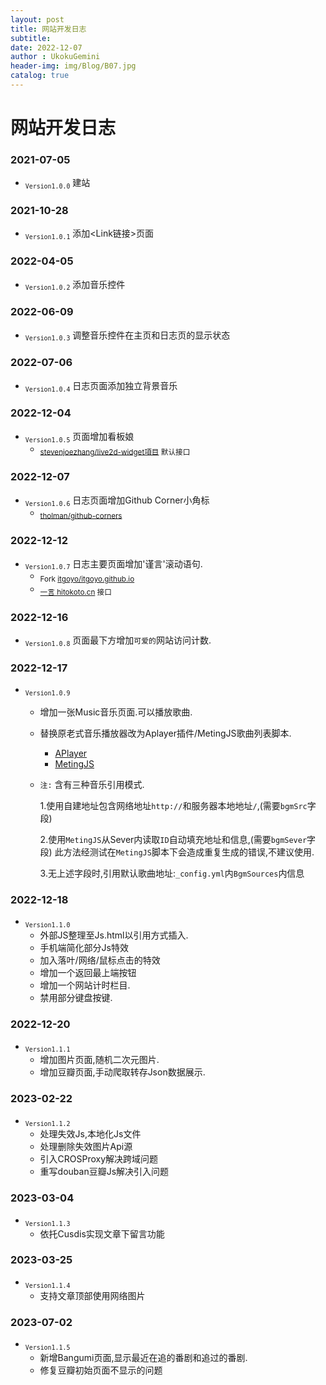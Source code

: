 ```yaml
---
layout: post
title: 网站开发日志
subtitle: 
date: 2022-12-07
author : UkokuGemini
header-img: img/Blog/B07.jpg
catalog: true
---
```


# 网站开发日志
### 2021-07-05
 - <sub>`Version1.0.0`</sub>  建站
 
### 2021-10-28 
 - <sub>`Version1.0.1`</sub>  添加<Link链接>页面

### 2022-04-05 
 - <sub>`Version1.0.2`</sub>  添加音乐控件

### 2022-06-09 
 - <sub>`Version1.0.3`</sub>  调整音乐控件在主页和日志页的显示状态

### 2022-07-06 
 - <sub>`Version1.0.4`</sub>  日志页面添加独立背景音乐

### 2022-12-04 
 - <sub>`Version1.0.5`</sub>  页面增加看板娘
    - <sub>[stevenjoezhang/live2d-widget項目](https://github.com/stevenjoezhang/live2d-widget) 默认接口</sub>
  
### 2022-12-07 
 - <sub>`Version1.0.6`</sub>  日志页面增加Github Corner小角标
   - <sub>[tholman/github-corners](https://github.com/tholman/github-corners)</sub>
     
### 2022-12-12 
 - <sub>`Version1.0.7`</sub>  日志主要页面增加'谨言'滚动语句.
   - <sub>Fork [itgoyo/itgoyo.github.io](https://github.com/itgoyo/itgoyo.github.io)</sub>
   - <sub>[一言 hitokoto.cn](https://hitokoto.cn) 接口</sub>
     
### 2022-12-16
 - <sub>`Version1.0.8`</sub>  页面最下方增加`可爱的`网站访问计数.
     
### 2022-12-17
 - <sub>`Version1.0.9`</sub>  
   - 增加一张Music音乐页面.可以播放歌曲.
   - 替换原老式音乐播放器改为Aplayer插件/MetingJS歌曲列表脚本.
     - [APlayer](https://github.com/DIYgod/APlayer)
     - [MetingJS](https://github.com/metowolf/MetingJS)
   - `注:` 含有三种音乐引用模式.
      
      1.使用自建地址包含网络地址`http://`和服务器本地地址`/`,(需要`bgmSrc`字段)
   
      2.使用`MetingJS`从Sever内读取`ID`自动填充地址和信息,(需要`bgmSever`字段)
      此方法经测试在`MetingJS`脚本下会造成重复生成的错误,不建议使用.

      3.无上述字段时,引用默认歌曲地址:`_config.yml`内`BgmSources`内信息
     
### 2022-12-18
 - <sub>`Version1.1.0`</sub>  
   - 外部JS整理至Js.html以引用方式插入.
   - 手机端简化部分Js特效
   - 加入落叶/网络/鼠标点击的特效
   - 增加一个返回最上端按钮
   - 增加一个网站计时栏目.
   - 禁用部分键盘按键.
     
### 2022-12-20
 - <sub>`Version1.1.1`</sub> 
   - 增加图片页面,随机二次元图片. 
   - 增加豆瓣页面,手动爬取转存Json数据展示.

### 2023-02-22
 - <sub>`Version1.1.2`</sub> 
   - 处理失效Js,本地化Js文件
   - 处理删除失效图片Api源
   - 引入CROSProxy解决跨域问题
   - 重写douban豆瓣Js解决引入问题

### 2023-03-04
 - <sub>`Version1.1.3`</sub> 
   - 依托Cusdis实现文章下留言功能

### 2023-03-25
 - <sub>`Version1.1.4`</sub> 
   - 支持文章顶部使用网络图片

### 2023-07-02
 - <sub>`Version1.1.5`</sub> 
   - 新增Bangumi页面,显示最近在追的番剧和追过的番剧.
   - 修复豆瓣初始页面不显示的问题
